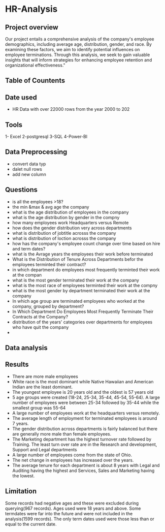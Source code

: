 # HR-Analysis 
## Project overview
Our project entails a comprehensive analysis of the company's employee demographics, including average age, distribution, gender, and race. By examining these factors, we aim to identify potential influences on employee terminations. Through this analysis, we seek to gain valuable insights that will inform strategies for enhancing employee retention and organizational effectiveness."
## Table of Countents
## Date used 
 - HR Data with over 22000 rows from the year 2000 to 202
## Tools 
1- Excel
2-postgresql
3-SQL
4-Power-BI
## Data Preprocessing 
- convert  data typ
- dalet null rows
- add new column 
## Questions
- is all the employees >18?
- the  min &max & avg age the company
- what is the age distribution of employees in the company
- what is the age distribution by gender in the compny
- how many employees work Headquarters versus Remote
- how does  the gender distribution very across departments
- what is distribution of jobtitle acrosss the company
- what is distribution of loction acrosss the company
-  how has the company's employee count change over time based on hire and term dates?
- what is the Avrage years the employees their work before terminated
-  What is the Distribution of Tenure Across Departments befor the employees terminted their contract?
-  in which department do employees most frequently terminted their work at the compan
-  what is the most gender terminated their work at the company
-  what is the most race of employees terminted their work at  the compny
-  what is the most gender by department terminated their work at the company
-  In which age group are terminated employees who worked at the company, grouped by department?
-  In Which Department Do Employees Most Frequently Terminate Their Contracts at the Company?
-  distribution of the years' categories over departments for employees who have quit the company
-  


## Data analysis 
## Results
- There are more male employees
- White race is the most dominant while Native Hawaiian and American Indian are the least dominant.
- The youngest employee is 20 years old and the oldest is 57 years old
- 5 age groups were created (18-24, 25-34, 35-44, 45-54, 55-64). A large number of employees were between 25-34 followed by 35-44 while the smallest group was 55-64
- A large number of employees work at the headquarters versus remotely.
- The average length of employment for terminated employees is around 7 years.
- The gender distribution across departments is fairly balanced but there are generally more male than female employees.
- The Marketing department has the highest turnover rate followed by Training. The least turn over rate are in the Research and development, Support and Legal departments
- A large number of employees come from the state of Ohio.
- The net change in employees has increased over the years.
- The average tenure for each department is about 8 years with Legal and Auditing having the highest and Services, Sales and Marketing having the lowest.

## Limitation
Some records had negative ages and these were excluded during querying(967 records). Ages used were 18 years and above.
Some termdates were far into the future and were not included in the analysis(1599 records). The only term dates used were those less than or equal to the current date.
